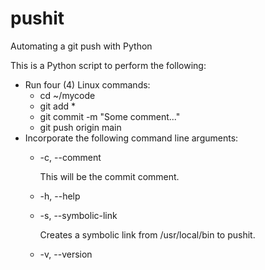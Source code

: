 # pushit
Automating a git push with Python

This is a Python script to perform the following:
* Run four (4) Linux commands:
  * cd ~/mycode
  * git add *
  * git commit -m "Some comment..."
  * git push origin main
* Incorporate the following command line arguments:
  * -c, --comment

    This will be the commit comment.
  * -h, --help
  * -s, --symbolic-link

    Creates a symbolic link from /usr/local/bin to pushit.
  * -v, --version
